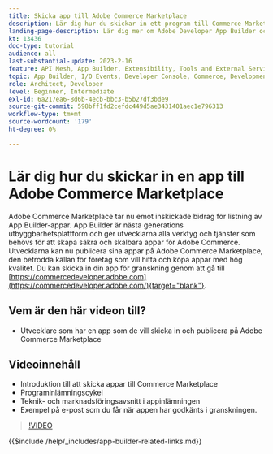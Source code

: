 ```yaml
---
title: Skicka app till Adobe Commerce Marketplace
description: Lär dig hur du skickar in ett program till Commerce Marketplace.
landing-page-description: Lär dig mer om Adobe Developer App Builder och hur du skickar in en app till Commerce Marketplace.
kt: 13436
doc-type: tutorial
audience: all
last-substantial-update: 2023-2-16
feature: API Mesh, App Builder, Extensibility, Tools and External Services
topic: App Builder, I/O Events, Developer Console, Commerce, Development, Integrations
role: Architect, Developer
level: Beginner, Intermediate
exl-id: 6a217ea6-8d6b-4ecb-bbc3-b5b27df3bde9
source-git-commit: 598bff1fd2cefdc449d5ae3431401aec1e796313
workflow-type: tm+mt
source-wordcount: '179'
ht-degree: 0%

---
```


# Lär dig hur du skickar in en app till Adobe Commerce Marketplace

Adobe Commerce Marketplace tar nu emot inskickade bidrag för listning av App Builder-appar. App Builder är nästa generations utbyggbarhetsplattform och ger utvecklarna alla verktyg och tjänster som behövs för att skapa säkra och skalbara appar för Adobe Commerce. Utvecklarna kan nu publicera sina appar på Adobe Commerce Marketplace, den betrodda källan för företag som vill hitta och köpa appar med hög kvalitet. Du kan skicka in din app för granskning genom att gå till [https://commercedeveloper.adobe.com](https://commercedeveloper.adobe.com/){target="blank"}.

## Vem är den här videon till?

* Utvecklare som har en app som de vill skicka in och publicera på Adobe Commerce Marketplace

## Videoinnehåll

* Introduktion till att skicka appar till Commerce Marketplace
* Programinlämningscykel
* Teknik- och marknadsföringsavsnitt i appinlämningen
* Exempel på e-post som du får när appen har godkänts i granskningen.

>[!VIDEO](https://video.tv.adobe.com/v/3420313)

{{$include /help/_includes/app-builder-related-links.md}}
